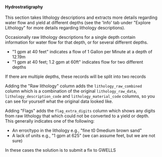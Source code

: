 #### Hydrostratigraphy

This section takes lithology descriptions and extracts more details regarding 
water flow and yield at different depths 
(see the 'Info' tab under "Explore Lithology" for more details regarding 
lithology descriptions).

Occasionally raw lithology descriptions for a single depth contain information 
for water flow for that depth, or for several different depths.

- "1 gpm at 40 feet" indicates a flow of 1 Gallon per Minute at a depth of 12.19m
- "1 gpm at 40 feet; 1.2 gpm at 60ft" indicates flow for two different depths

If there are multiple depths, these records will be split into two records

Adding the "Raw lithology" column adds the `lithology_raw_combined` column which is 
a combination of the original `lithology_raw_data`, `lithology_description_code` 
and `lithology_material_code` columns, so you can 
see for yourself what the original data looked like.

Adding "Flags" adds the `flag_extra_digits` column which shows any digits from
raw lithology that which could not be converted to a yield or depth. 
This generally indicates one of the following:

- An error/typo in the lithology e.g., "fine t0 0medium brown sand"
- A lack of units e.g., "1 gpm at 625" (we can assume feet, but we are not sure)

In these cases the solution is to submit a fix to GWELLS


